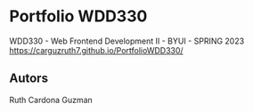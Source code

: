 # Portfolio WDD330
WDD330 - Web Frontend Development II - BYUI - SPRING 2023
<br>
https://carguzruth7.github.io/PortfolioWDD330/

## Autors
Ruth Cardona Guzman

